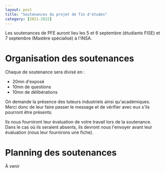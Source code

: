 ```yaml
---
layout: post
title: "Soutenances du projet de fin d'études"
category: [2021-2022]
---
```


Les soutenances de PFE auront lieu les 5 et 6 septembre (étudiants FISE) et 7 septembre (Mastère spécialisé) à l'INSA. 

# Organisation des soutenances

Chaque de soutenance sera divisé en :
  * 20mn d'exposé
  * 10mn de questions
  * 10mn de délibérations

On demande la présence des tuteurs industriels ainsi qu'académiques.
Merci donc de leur faire passer le message et de vérifier avec eux
s'ils pourront être présents.

Ils nous fourniront leur évaluation de votre travail lors de la soutenance.
Dans le cas où ils seraient absents, ils devront nous l'envoyer avant leur
évaluation (nous leur fournirons une fiche).

# Planning des soutenances

À venir
